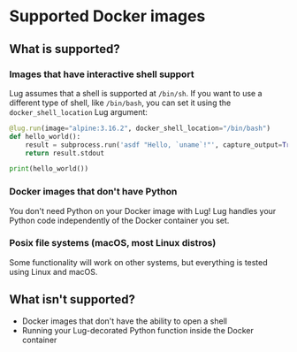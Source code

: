 # Supported Docker images

## What is supported?

### Images that have interactive shell support

Lug assumes that a shell is supported at `/bin/sh`. If you want to use a different type of shell, like `/bin/bash`, you 
can set it using the `docker_shell_location` Lug argument:

```python
@lug.run(image="alpine:3.16.2", docker_shell_location="/bin/bash")
def hello_world():
    result = subprocess.run('asdf "Hello, `uname`!"', capture_output=True, text=True, shell=True)
    return result.stdout

print(hello_world())
```

### Docker images that don't have Python

You don't need Python on your Docker image with Lug! Lug handles your Python code independently of the Docker container 
you set.

### Posix file systems (macOS, most Linux distros)

Some functionality will work on other systems, but everything is tested using Linux and macOS.

## What isn't supported?

- Docker images that don't have the ability to open a shell
- Running your Lug-decorated Python function inside the Docker container